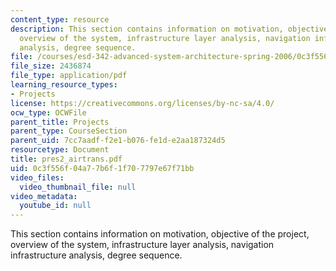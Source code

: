 ```yaml
---
content_type: resource
description: This section contains information on motivation, objective of the project,
  overview of the system, infrastructure layer analysis, navigation infrastructure
  analysis, degree sequence.
file: /courses/esd-342-advanced-system-architecture-spring-2006/0c3f556f04a77b6f1f707797e67f71bb_pres2_airtrans.pdf
file_size: 2436874
file_type: application/pdf
learning_resource_types:
- Projects
license: https://creativecommons.org/licenses/by-nc-sa/4.0/
ocw_type: OCWFile
parent_title: Projects
parent_type: CourseSection
parent_uid: 7cc7aadf-f2e1-b076-fe1d-e2aa187324d5
resourcetype: Document
title: pres2_airtrans.pdf
uid: 0c3f556f-04a7-7b6f-1f70-7797e67f71bb
video_files:
  video_thumbnail_file: null
video_metadata:
  youtube_id: null
---
```

This section contains information on motivation, objective of the project, overview of the system, infrastructure layer analysis, navigation infrastructure analysis, degree sequence.